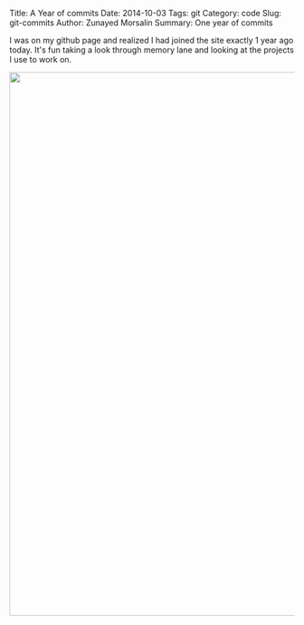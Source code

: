 Title: A Year of commits
Date: 2014-10-03
Tags: git
Category: code
Slug: git-commits
Author: Zunayed Morsalin
Summary: One year of commits

I was on my github page and realized I had joined the site exactly 1 year ago today. It's fun taking a look through memory lane and looking at the projects I use to work on.

<img class="align-center" width="960" src="/images/github_screenshot.png" />
